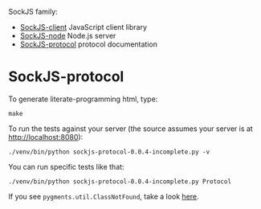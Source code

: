 SockJS family:

  * [SockJS-client](https://github.com/majek/sockjs-client) JavaScript client library
  * [SockJS-node](https://github.com/majek/sockjs-node) Node.js server
  * [SockJS-protocol](https://github.com/majek/sockjs-protocol) protocol documentation


SockJS-protocol
===============

To generate literate-programming html, type:

    make

To run the tests against your server (the source assumes your server
is at [http://localhost:8080](http://localhost:8080)):

    ./venv/bin/python sockjs-protocol-0.0.4-incomplete.py -v

You can run specific tests like that:

    ./venv/bin/python sockjs-protocol-0.0.4-incomplete.py Protocol


If you see `pygments.util.ClassNotFound`, take a look [here](https://github.com/fitzgen/pycco/issues/39).
